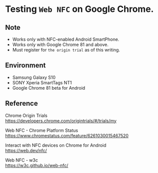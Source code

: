# Testing `Web NFC` on Google Chrome.

## Note
- Works only with NFC-enabled Android SmartPhone.
- Works only with Google Chrome 81 and above.
- Must register for `the origin trial` as of this writing.

## Environment 
- Samsung Galaxy S10
- SONY Xperia SmartTags NT1
- Google Chrome 81 beta for Android

## Reference  
Chrome Origin Trials  
https://developers.chrome.com/origintrials/#/trials/my

Web NFC - Chrome Platform Status  
https://www.chromestatus.com/feature/6261030015467520

Interact with NFC devices on Chrome for Android  
https://web.dev/nfc/

Web NFC - w3c  
https://w3c.github.io/web-nfc/
